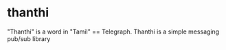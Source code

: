 thanthi
=======

"Thanthi" is a word in "Tamil" == Telegraph.  Thanthi is a simple messaging pub/sub library
